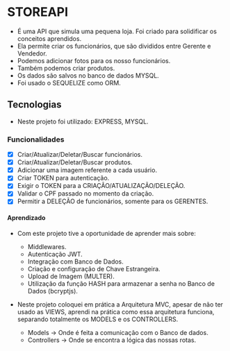 # STOREAPI

- É uma API que simula uma pequena loja. Foi criado para solidificar os conceitos aprendidos.
- Ela permite criar os funcionários, que são divididos entre Gerente e Vendedor.
- Podemos adicionar fotos para os nosso funcionários.
- Também podemos criar produtos.
- Os dados são salvos no banco de dados MYSQL.
- Foi usado o SEQUELIZE como ORM.

## Tecnologias

- Neste projeto foi utilizado: EXPRESS, MYSQL.

### Funcionalidades

- [x] Criar/Atualizar/Deletar/Buscar funcionários.
- [x] Criar/Atualizar/Deletar/Buscar produtos.
- [x] Adicionar uma imagem referente a cada usuário.
- [x] Criar TOKEN para autenticação.
- [x] Exigir o TOKEN para a CRIAÇÃO/ATUALIZAÇÃO/DELEÇÃO.
- [x] Validar o CPF passado no momento da criação.
- [x] Permitir a DELEÇÃO de funcionários, somente para os GERENTES.

#### Aprendizado

- Com este projeto tive a oportunidade de aprender mais sobre:
  - Middlewares.
  - Autenticação JWT.
  - Integração com Banco de Dados.
  - Criação e configuração de Chave Estrangeira.
  - Upload de Imagem (MULTER).
  - Utilização da função HASH para armazenar a senha no Banco de Dados (bcryptjs).

- Neste projeto coloquei em prática a Arquitetura MVC, apesar de não ter usado as VIEWS, aprendi na prática como essa arquitetura funciona, separando totalmente os MODELS e os CONTROLLERS.
  - Models -> Onde é feita a comunicação com o Banco de dados.
  - Controllers -> Onde se encontra a lógica das nossas rotas.

